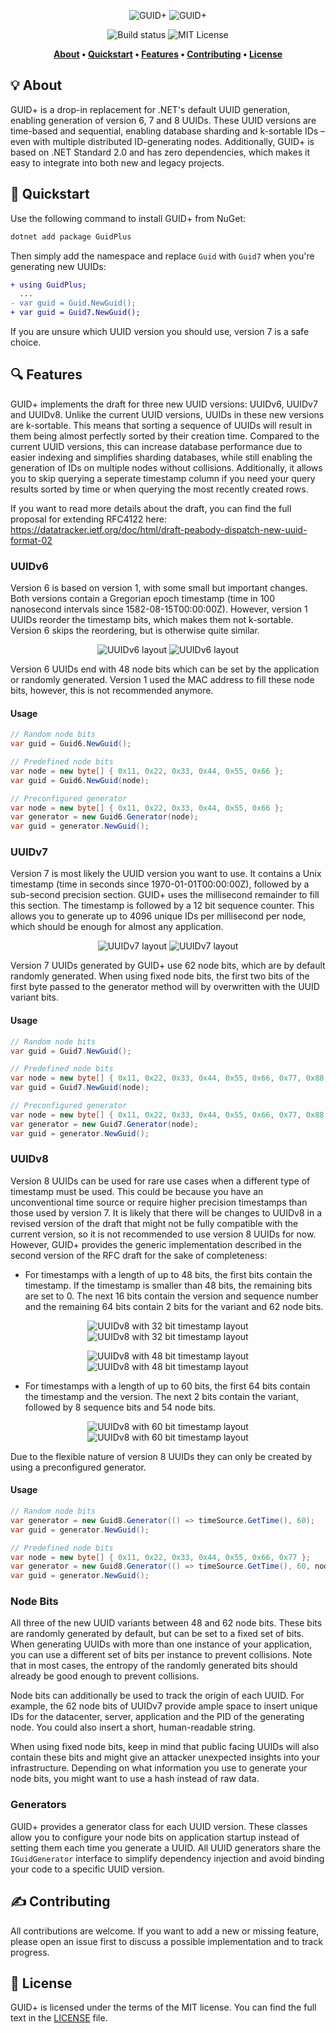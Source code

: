 <p align="center">
  <img alt="GUID+" src="https://github.com/BaerMitUmlaut/GuidPlus/raw/main/docs/img/logo-black.svg#gh-light-mode-only" />
  <img alt="GUID+" src="https://github.com/BaerMitUmlaut/GuidPlus/raw/main/docs/img/logo-white.svg#gh-dark-mode-only" />
</p>

<p align="center">
  <img alt="Build status" src="https://img.shields.io/github/workflow/status/BaerMitUmlaut/GuidPlus/xUnit?style=flat-square" />
  <img alt="MIT License" src="https://img.shields.io/github/license/BaerMitUmlaut/GuidPlus?style=flat-square" />
</p>
                                                                                                             
<p align="center">
  <b>
    <a href="#-about">About</a>
    •
    <a href="#-quickstart">Quickstart</a>
    •
    <a href="#-features">Features</a>
    •
    <a href="#-contributing">Contributing</a>
    •
    <a href="#-license">License</a>
  </b>
</p>


## 💡 About

GUID+ is a drop-in replacement for .NET's default UUID generation, enabling generation of version 6, 7 and 8 UUIDs. These UUID versions are time-based and sequential, enabling database sharding and k-sortable IDs &ndash; even with multiple distributed ID-generating nodes. Additionally, GUID+ is based on .NET Standard 2.0 and has zero dependencies, which makes it easy to integrate into both new and legacy projects.


## 🚀 Quickstart

Use the following command to install GUID+ from NuGet:

```sh
dotnet add package GuidPlus
```

Then simply add the namespace and replace `Guid` with `Guid7` when you're generating new UUIDs:

```diff
+ using GuidPlus;
  ...
- var guid = Guid.NewGuid();
+ var guid = Guid7.NewGuid();
```

If you are unsure which UUID version you should use, version 7 is a safe choice.


## 🔍 Features

GUID+ implements the draft for three new UUID versions: UUIDv6, UUIDv7 and UUIDv8. Unlike the current UUID versions, UUIDs in these new versions are k-sortable. This means that sorting a sequence of UUIDs will result in them being almost perfectly sorted by their creation time. Compared to the current UUID versions, this can increase database performance due to easier indexing and simplifies sharding databases, while still enabling the generation of IDs on multiple nodes without collisions. Additionally, it allows you to skip querying a seperate timestamp column if you need your query results sorted by time or when querying the most recently created rows.

If you want to read more details about the draft, you can find the full proposal for extending RFC4122 here:  
https://datatracker.ietf.org/doc/html/draft-peabody-dispatch-new-uuid-format-02


### UUIDv6

Version 6 is based on version 1, with some small but important changes. Both versions contain a Gregorian epoch timestamp (time in 100 nanosecond intervals since 1582-08-15T00:00:00Z). However, version 1 UUIDs reorder the timestamp bits, which makes them not k-sortable. Version 6 skips the reordering, but is otherwise quite similar.

<p align="center">
  <img alt="UUIDv6 layout" src="https://github.com/BaerMitUmlaut/GuidPlus/raw/main/docs/img/layout-v6-black.png#gh-light-mode-only" />
  <img alt="UUIDv6 layout" src="https://github.com/BaerMitUmlaut/GuidPlus/raw/main/docs/img/layout-v6-white.png#gh-dark-mode-only" />
</p>

Version 6 UUIDs end with 48 node bits which can be set by the application or randomly generated. Version 1 used the MAC address to fill these node bits, however, this is not recommended anymore.


#### Usage

```csharp
// Random node bits
var guid = Guid6.NewGuid();

// Predefined node bits
var node = new byte[] { 0x11, 0x22, 0x33, 0x44, 0x55, 0x66 };
var guid = Guid6.NewGuid(node);

// Preconfigured generator
var node = new byte[] { 0x11, 0x22, 0x33, 0x44, 0x55, 0x66 };
var generator = new Guid6.Generator(node);
var guid = generator.NewGuid();
```


### UUIDv7

Version 7 is most likely the UUID version you want to use. It contains a Unix timestamp (time in seconds since 1970-01-01T00:00:00Z), followed by a sub-second precision section. GUID+ uses the millisecond remainder to fill this section. The timestamp is followed by a 12 bit sequence counter. This allows you to generate up to 4096 unique IDs per millisecond per node, which should be enough for almost any application.

<p align="center">
  <img alt="UUIDv7 layout" src="https://github.com/BaerMitUmlaut/GuidPlus/raw/main/docs/img/layout-v7-black.png#gh-light-mode-only" />
  <img alt="UUIDv7 layout" src="https://github.com/BaerMitUmlaut/GuidPlus/raw/main/docs/img/layout-v7-white.png#gh-dark-mode-only" />
</p>

Version 7 UUIDs generated by GUID+ use 62 node bits, which are by default randomly generated. When using fixed node bits, the first two bits of the first byte passed to the generator method will by overwritten with the UUID variant bits.


#### Usage

```csharp
// Random node bits
var guid = Guid7.NewGuid();

// Predefined node bits
var node = new byte[] { 0x11, 0x22, 0x33, 0x44, 0x55, 0x66, 0x77, 0x88 };
var guid = Guid7.NewGuid(node);

// Preconfigured generator
var node = new byte[] { 0x11, 0x22, 0x33, 0x44, 0x55, 0x66, 0x77, 0x88 };
var generator = new Guid7.Generator(node);
var guid = generator.NewGuid();
```


### UUIDv8

Version 8 UUIDs can be used for rare use cases when a different type of timestamp must be used. This could be because you have an unconventional time source or require higher precision timestamps than those used by version 7. It is likely that there will be changes to UUIDv8 in a revised version of the draft that might not be fully compatible with the current version, so it is not recommended to use version 8 UUIDs for now. However, GUID+ provides the generic implementation described in the second version of the RFC draft for the sake of completeness:

- For timestamps with a length of up to 48 bits, the first bits contain the timestamp. If the timestamp is smaller than 48 bits, the remaining bits are set to 0. The next 16 bits contain the version and sequence number and the remaining 64 bits contain 2 bits for the variant and 62 node bits.

<p align="center">
  <img alt="UUIDv8 with 32 bit timestamp layout" src="https://github.com/BaerMitUmlaut/GuidPlus/raw/main/docs/img/layout-v8-32-black.png#gh-light-mode-only" />
  <img alt="UUIDv8 with 32 bit timestamp layout" src="https://github.com/BaerMitUmlaut/GuidPlus/raw/main/docs/img/layout-v8-32-white.png#gh-dark-mode-only" />
</p>

<p align="center">
  <img alt="UUIDv8 with 48 bit timestamp layout" src="https://github.com/BaerMitUmlaut/GuidPlus/raw/main/docs/img/layout-v8-48-black.png#gh-light-mode-only" />
  <img alt="UUIDv8 with 48 bit timestamp layout" src="https://github.com/BaerMitUmlaut/GuidPlus/raw/main/docs/img/layout-v8-48-white.png#gh-dark-mode-only" />
</p>

- For timestamps with a length of up to 60 bits, the first 64 bits contain the timestamp and the version. The next 2 bits contain the variant, followed by 8 sequence bits and 54 node bits.

<p align="center">
  <img alt="UUIDv8 with 60 bit timestamp layout" src="https://github.com/BaerMitUmlaut/GuidPlus/raw/main/docs/img/layout-v8-60-black.png#gh-light-mode-only" />
  <img alt="UUIDv8 with 60 bit timestamp layout" src="https://github.com/BaerMitUmlaut/GuidPlus/raw/main/docs/img/layout-v8-60-white.png#gh-dark-mode-only" />
</p>

Due to the flexible nature of version 8 UUIDs they can only be created by using a preconfigured generator.

#### Usage

```csharp
// Random node bits
var generator = new Guid8.Generator(() => timeSource.GetTime(), 60);
var guid = generator.NewGuid();

// Predefined node bits
var node = new byte[] { 0x11, 0x22, 0x33, 0x44, 0x55, 0x66, 0x77 };
var generator = new Guid8.Generator(() => timeSource.GetTime(), 60, node);
var guid = generator.NewGuid();
```


### Node Bits

All three of the new UUID variants between 48 and 62 node bits. These bits are randomly generated by default, but can be set to a fixed set of bits. When generating UUIDs with more than one instance of your application, you can use a different set of bits per instance to prevent collisions. Note that in most cases, the entropy of the randomly generated bits should already be good enough to prevent collisions.

Node bits can additionally be used to track the origin of each UUID. For example, the 62 node bits of UUIDv7 provide ample space to insert unique IDs for the datacenter, server, application and the PID of the generating node. You could also insert a short, human-readable string.

When using fixed node bits, keep in mind that public facing UUIDs will also contain these bits and might give an attacker unexpected insights into your infrastructure. Depending on what information you use to generate your node bits, you might want to use a hash instead of raw data.


### Generators

GUID+ provides a generator class for each UUID version. These classes allow you to configure your node bits on application startup instead of setting them each time you generate a UUID. All UUID generators share the `IGuidGenerator` interface to simplify dependency injection and avoid binding your code to a specific UUID version.


## ✍ Contributing

All contributions are welcome. If you want to add a new or missing feature, please open an issue first to discuss a possible implementation and to track progress.


## 🧾 License

GUID+ is licensed under the terms of the MIT license. You can find the full text in the [LICENSE](https://github.com/BaerMitUmlaut/GuidPlus/blob/main/LICENSE) file.
